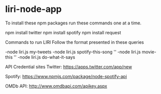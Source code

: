 # liri-node-app

To install these npm packages run these commands one at a time.

npm install twitter
npm install spotify
npm install request

Commands to run LIRI
Follow the format presented in these queries

-node liri.js my-tweets
-node liri.js spotify-this-song '<song name here>'
-node liri.js movie-this '<movie name here>'
-node liri.js do-what-it-says 


API Credential sites
Twitter: https://apps.twitter.com/app/new

Spotify: https://www.npmjs.com/package/node-spotify-api

OMDb API: http://www.omdbapi.com/apikey.aspx
